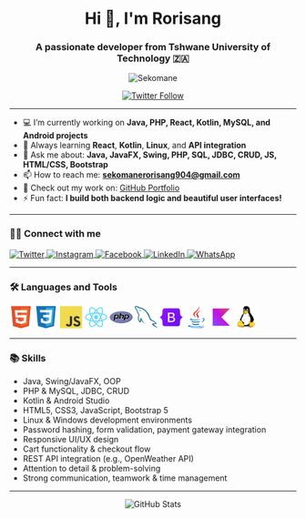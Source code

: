 <h1 align="center">Hi 👋, I'm Rorisang</h1>

<h3 align="center">A passionate developer from Tshwane University of Technology 🇿🇦</h3>

<p align="center">
  <img src="https://komarev.com/ghpvc/?username=Sekomane" alt="Sekomane" />
</p>

<p align="center">
  <a href="https://twitter.com/Rorisang06394" target="blank">
    <img src="https://img.shields.io/twitter/follow/Rorisang06394?logo=twitter&style=for-the-badge" alt="Twitter Follow" />
  </a>
</p>

---

- 💻 I’m currently working on **Java, PHP, React, Kotlin, MySQL, and Android projects**
- 🧠 Always learning **React**, **Kotlin**, **Linux**, and **API integration**
- 💬 Ask me about: **Java, JavaFX, Swing, PHP, SQL, JDBC, CRUD, JS, HTML/CSS, Bootstrap**
- 📫 How to reach me: **sekomanerorisang904@gmail.com**
- 🧰 Check out my work on: [GitHub Portfolio](https://github.com/Sekomane)
- ⚡ Fun fact: **I build both backend logic and beautiful user interfaces!**

---

<h3 align="left">🧑‍💻 Connect with me</h3>

<p align="left">
  <a href="https://twitter.com/Rorisang06394" target="blank">
    <img align="center" src="https://cdn.jsdelivr.net/npm/simple-icons@3.0.1/icons/twitter.svg" alt="Twitter" height="30" width="40" />
  </a>
  <a href="https://www.instagram.com/ro.ri4311/#" target="blank">
    <img align="center" src="https://cdn.jsdelivr.net/npm/simple-icons@3.0.1/icons/instagram.svg" alt="Instagram" height="30" width="40" />
  </a>
  <a href="https://www.facebook.com/yeayea.rorisang" target="blank">
    <img align="center" src="https://cdn.jsdelivr.net/npm/simple-icons@3.0.1/icons/facebook.svg" alt="Facebook" height="30" width="40" />
  </a>
  <a href="https://www.linkedin.com/in/rorisang-sekomane-413420268/" target="blank">
    <img align="center" src="https://cdn.jsdelivr.net/npm/simple-icons@3.0.1/icons/linkedin.svg" alt="LinkedIn" height="30" width="40" />
  </a>
  <a href="https://wa.me/27639457648" target="blank">
    <img align="center" src="https://cdn.jsdelivr.net/npm/simple-icons@3.0.1/icons/whatsapp.svg" alt="WhatsApp" height="30" width="40" />
  </a>
</p>

---

<h3 align="left">🛠️ Languages and Tools</h3>

<p align="left">
  <a href="#"><img src="https://raw.githubusercontent.com/devicons/devicon/master/icons/html5/html5-original.svg" alt="HTML5" width="40" height="40"/></a>
  <a href="#"><img src="https://raw.githubusercontent.com/devicons/devicon/master/icons/css3/css3-original.svg" alt="CSS3" width="40" height="40"/></a>
  <a href="#"><img src="https://raw.githubusercontent.com/devicons/devicon/master/icons/javascript/javascript-original.svg" alt="JavaScript" width="40" height="40"/></a>
  <a href="#"><img src="https://raw.githubusercontent.com/devicons/devicon/master/icons/react/react-original.svg" alt="React" width="40" height="40"/></a>
  <a href="#"><img src="https://raw.githubusercontent.com/devicons/devicon/master/icons/php/php-original.svg" alt="PHP" width="40" height="40"/></a>
  <a href="#"><img src="https://raw.githubusercontent.com/devicons/devicon/master/icons/mysql/mysql-original.svg" alt="MySQL" width="40" height="40"/></a>
  <a href="#"><img src="https://raw.githubusercontent.com/devicons/devicon/master/icons/bootstrap/bootstrap-original.svg" alt="Bootstrap" width="40" height="40"/></a>
  <a href="#"><img src="https://raw.githubusercontent.com/devicons/devicon/master/icons/java/java-original.svg" alt="Java" width="40" height="40"/></a>
  <a href="#"><img src="https://raw.githubusercontent.com/devicons/devicon/master/icons/kotlin/kotlin-original.svg" alt="Kotlin" width="40" height="40"/></a>
  <a href="#"><img src="https://raw.githubusercontent.com/devicons/devicon/master/icons/linux/linux-original.svg" alt="Linux" width="40" height="40"/></a>
</p>

---

<h3 align="left">📚 Skills</h3>

- Java, Swing/JavaFX, OOP
- PHP & MySQL, JDBC, CRUD
- Kotlin & Android Studio
- HTML5, CSS3, JavaScript, Bootstrap 5
- Linux & Windows development environments
- Password hashing, form validation, payment gateway integration
- Responsive UI/UX design
- Cart functionality & checkout flow
- REST API integration (e.g., OpenWeather API)
- Attention to detail & problem-solving
- Strong communication, teamwork & time management

---

<p align="center">
  <img src="https://github-readme-stats.vercel.app/api?username=Sekomane&show_icons=true&count_private=true&hide_title=true" alt="GitHub Stats" />
</p>
